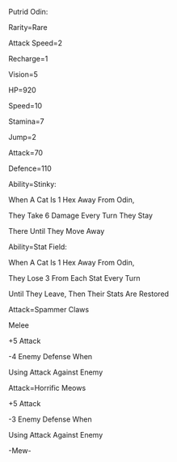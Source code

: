 Putrid Odin:

Rarity=Rare

Attack Speed=2

Recharge=1

Vision=5

HP=920

Speed=10

Stamina=7

Jump=2

Attack=70

Defence=110

Ability=Stinky:

When A Cat Is 1 Hex Away From Odin,

They Take 6 Damage Every Turn They Stay

There Until They Move Away

Ability=Stat Field:

When A Cat Is 1 Hex Away From Odin,

They Lose 3 From Each Stat Every Turn

Until They Leave, Then Their Stats Are Restored

Attack=Spammer Claws 

Melee

+5 Attack

-4 Enemy Defense When 

Using Attack Against Enemy

Attack=Horrific Meows

+5 Attack

-3 Enemy Defense When

Using Attack Against Enemy

-Mew-
